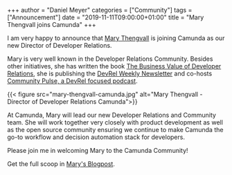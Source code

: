+++
author = "Daniel Meyer"
categories = ["Community"]
tags = ["Announcement"]
date = "2019-11-11T09:00:00+01:00"
title = "Mary Thengvall joins Camunda"
+++

I am very happy to announce that [Mary Thengvall](https://www.marythengvall.com/about) is joining Camunda as our new Director of Developer Relations.

<!--more-->
Mary is very well known in the Developer Relations Community. Besides other initiatives, she has written the book [The Business Value of Developer Relations](https://www.amazon.com/Business-Value-Developer-Relations-Communities/dp/1484237471), she is publishing the [DevRel Weekly Newsletter](https://devrelweekly.com/) and co-hosts [Community Pulse, a DevRel focused podcast](http://communitypulse.io/).

{{< figure src="mary-thengvall-camunda.jpg" alt="Mary Thengvall - Director of Developer Relations Camunda">}}

At Camunda, Mary will lead our new Developer Relations and Community team. She will
work together very closely with product development as well as the open source community ensuring we continue to make Camunda the go-to workflow and decision automation stack for developers.

Please join me in welcoming Mary to the Camunda Community!

Get the full scoop in [Mary's Blogpost](https://www.marythengvall.com/blog/2019/11/10/joining-camunda-director-devrel).
